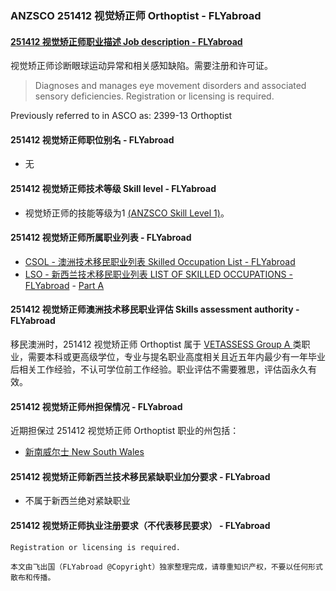 ### ANZSCO 251412 视觉矫正师 Orthoptist - FLYabroad ###

####  [251412 视觉矫正师职业描述 Job description - FLYabroad](http://www.flyabroadvisa.com/anzsco/2514.html#251412)

视觉矫正师诊断眼球运动异常和相关感知缺陷。需要注册和许可证。 

> Diagnoses and manages eye movement disorders and associated sensory deficiencies. Registration or licensing is required.

Previously referred to in ASCO as:
2399-13 Orthoptist

#### 251412 视觉矫正师职位别名 - FLYabroad
 
- 无

#### 251412 视觉矫正师技术等级 Skill level - FLYabroad

- 视觉矫正师的技能等级为1 [(ANZSCO Skill Level 1)](http://www.flyabroadvisa.com/anzsco/)。

#### 251412 视觉矫正师所属职业列表 - FLYabroad

- [CSOL - 澳洲技术移民职业列表 Skilled Occupation List - FLYabroad](http://www.flyabroadvisa.com/sol/)
- [LSO - 新西兰技术移民职业列表 LIST OF SKILLED OCCUPATIONS - FLYabroad](http://nz.flyabroadvisa.com/lso/) - [Part A](parta)

#### 251412 视觉矫正师澳洲技术移民职业评估 Skills assessment authority - FLYabroad

移民澳洲时，251412 视觉矫正师 Orthoptist 属于 [VETASSESS Group A ](http://www.flyabroadvisa.com/ass/vetassess.html)类职业，需要本科或更高级学位，专业与提名职业高度相关且近五年内最少有一年毕业后相关工作经验，不认可学位前工作经验。职业评估不需要雅思，评估函永久有效。

#### 251412 视觉矫正师州担保情况 - FLYabroad

近期担保过 251412 视觉矫正师 Orthoptist 职业的州包括：

- [新南威尔士 New South Wales](http://www.flyabroadvisa.com/zdb/nsw.html)

#### 251412 视觉矫正师新西兰技术移民紧缺职业加分要求 - FLYabroad

- 不属于新西兰绝对紧缺职业

#### 251412 视觉矫正师执业注册要求（不代表移民要求） - FLYabroad

    Registration or licensing is required.

`本文由飞出国（FLYabroad @Copyright）独家整理完成，请尊重知识产权，不要以任何形式散布和传播。`